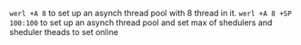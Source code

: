 `werl +A 8` to set up an asynch thread pool with 8 thread in it.
`werl +A 8 +SP 100:100` to set up an asynch thread pool and set max of shedulers and sheduler theads to set online